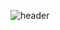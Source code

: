 ![header](https://user-images.githubusercontent.com/36858976/119347450-5c669680-bcbd-11eb-97bd-f6d666b59cda.png)

